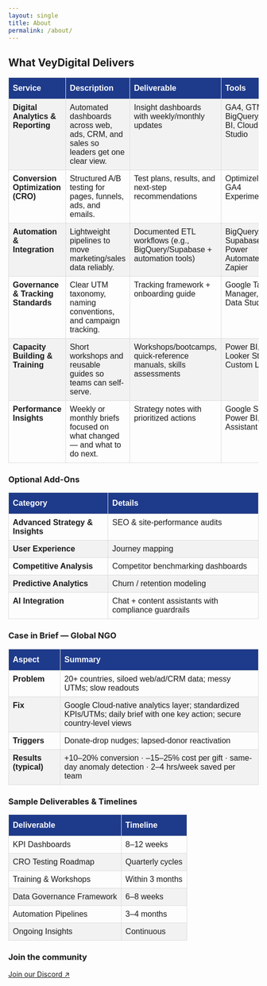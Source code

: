 ```yaml
---
layout: single
title: About
permalink: /about/
---
```


<!-- your About content and tables go here -->

<h2 class="vd-wide-title">What VeyDigital Delivers</h2>


<style>
  /* Base table style */
  table.vd-plain {
    font-family: Arial, Helvetica, sans-serif;
    border-collapse: collapse;
    width: 100%;
    table-layout: auto;              /* natural sizing (no scroll) */
    margin: 0 0 1.25rem 0;
  }
  table.vd-plain td, table.vd-plain th {
    border: 1px solid #ddd;
    padding: 8px;
    vertical-align: top;
    white-space: normal;             /* wrap text, don’t cut it off */
    word-break: normal;
    hyphens: auto;
  }
  table.vd-plain tr:nth-child(even) { background-color: #f2f2f2; }
  table.vd-plain tr:hover { background-color: #ddd; }
  table.vd-plain th {
    padding-top: 12px;
    padding-bottom: 12px;
    text-align: left;
    background-color: #1E3A8A;       /* VeyDigital deep blue */
    color: #fff;
    font-weight: 700;
  }

  /* Widen ONLY the Deliveres table on desktop */
  @media (min-width: 1024px) {
    table.vd-delivers-wide {
      position: relative;
      left: 50%;
      transform: translateX(-50%);   /* center on viewport */
      width: min(1400px, 96vw);      /* wider, but never beyond screen */
      max-width: 1400px;
    }
  }
</style>

<table class="vd-plain vd-delivers-wide">
  <tr>
    <th>Service</th>
    <th>Description</th>
    <th>Deliverable</th>
    <th>Tools</th>
  </tr>
  <tr>
    <td><strong>Digital Analytics &amp; Reporting</strong></td>
    <td>Automated dashboards across web, ads, CRM, and sales so leaders get one clear view.</td>
    <td>Insight dashboards with weekly/monthly updates</td>
    <td>GA4, GTM, BigQuery, Power BI, Cloud BI Studio</td>
  </tr>
  <tr>
    <td><strong>Conversion Optimization (CRO)</strong></td>
    <td>Structured A/B testing for pages, funnels, ads, and emails.</td>
    <td>Test plans, results, and next-step recommendations</td>
    <td>Optimizely/VWO, GA4 Experiments</td>
  </tr>
  <tr>
    <td><strong>Automation &amp; Integration</strong></td>
    <td>Lightweight pipelines to move marketing/sales data reliably.</td>
    <td>Documented ETL workflows (e.g., BigQuery/Supabase + automation tools)</td>
    <td>BigQuery, Supabase, Power Automate, Zapier</td>
  </tr>
  <tr>
    <td><strong>Governance &amp; Tracking Standards</strong></td>
    <td>Clear UTM taxonomy, naming conventions, and campaign tracking.</td>
    <td>Tracking framework + onboarding guide</td>
    <td>Google Tag Manager, GA4, Data Studio</td>
  </tr>
  <tr>
    <td><strong>Capacity Building &amp; Training</strong></td>
    <td>Short workshops and reusable guides so teams can self-serve.</td>
    <td>Workshops/bootcamps, quick-reference manuals, skills assessments</td>
    <td>Power BI, Looker Studio, Custom LMS</td>
  </tr>
  <tr>
    <td><strong>Performance Insights</strong></td>
    <td>Weekly or monthly briefs focused on what changed — and what to do next.</td>
    <td>Strategy notes with prioritized actions</td>
    <td>Google Sheets, Power BI, AI Assistant</td>
  </tr>
</table>

<h3>Optional Add-Ons</h3>

<table class="vd-plain">
  <thead>
    <tr>
      <th>Category</th>
      <th>Details</th>
    </tr>
  </thead>
  <tbody>
    <tr><td><strong>Advanced Strategy &amp; Insights</strong></td><td>SEO &amp; site-performance audits</td></tr>
    <tr><td><strong>User Experience</strong></td><td>Journey mapping</td></tr>
    <tr><td><strong>Competitive Analysis</strong></td><td>Competitor benchmarking dashboards</td></tr>
    <tr><td><strong>Predictive Analytics</strong></td><td>Churn / retention modeling</td></tr>
    <tr><td><strong>AI Integration</strong></td><td>Chat + content assistants with compliance guardrails</td></tr>
  </tbody>
</table>

<h3>Case in Brief — Global NGO</h3>

<table class="vd-plain">
  <thead>
    <tr>
      <th>Aspect</th>
      <th>Summary</th>
    </tr>
  </thead>
  <tbody>
    <tr><td><strong>Problem</strong></td><td>20+ countries, siloed web/ad/CRM data; messy UTMs; slow readouts</td></tr>
    <tr><td><strong>Fix</strong></td><td>Google Cloud-native analytics layer; standardized KPIs/UTMs; daily brief with one key action; secure country-level views</td></tr>
    <tr><td><strong>Triggers</strong></td><td>Donate-drop nudges; lapsed-donor reactivation</td></tr>
    <tr><td><strong>Results (typical)</strong></td><td>+10–20% conversion · –15–25% cost per gift · same-day anomaly detection · 2–4 hrs/week saved per team</td></tr>
  </tbody>
</table>

<h3>Sample Deliverables &amp; Timelines</h3>

<table class="vd-plain">
  <thead>
    <tr>
      <th>Deliverable</th>
      <th>Timeline</th>
    </tr>
  </thead>
  <tbody>
    <tr><td>KPI Dashboards</td><td>8–12 weeks</td></tr>
    <tr><td>CRO Testing Roadmap</td><td>Quarterly cycles</td></tr>
    <tr><td>Training &amp; Workshops</td><td>Within 3 months</td></tr>
    <tr><td>Data Governance Framework</td><td>6–8 weeks</td></tr>
    <tr><td>Automation Pipelines</td><td>3–4 months</td></tr>
    <tr><td>Ongoing Insights</td><td>Continuous</td></tr>
  </tbody>
</table>

<h3>Join the community</h3>
<p><a href="https://discord.gg/yourInvite">Join our Discord ↗</a></p>

